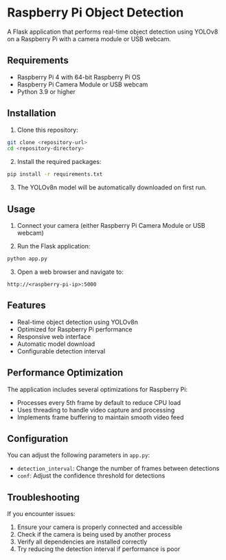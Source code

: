 # Raspberry Pi Object Detection

A Flask application that performs real-time object detection using YOLOv8 on a Raspberry Pi with a camera module or USB webcam.

## Requirements

- Raspberry Pi 4 with 64-bit Raspberry Pi OS
- Raspberry Pi Camera Module or USB webcam
- Python 3.9 or higher

## Installation

1. Clone this repository:
```bash
git clone <repository-url>
cd <repository-directory>
```

2. Install the required packages:
```bash
pip install -r requirements.txt
```

3. The YOLOv8n model will be automatically downloaded on first run.

## Usage

1. Connect your camera (either Raspberry Pi Camera Module or USB webcam)

2. Run the Flask application:
```bash
python app.py
```

3. Open a web browser and navigate to:
```
http://<raspberry-pi-ip>:5000
```

## Features

- Real-time object detection using YOLOv8n
- Optimized for Raspberry Pi performance
- Responsive web interface
- Automatic model download
- Configurable detection interval

## Performance Optimization

The application includes several optimizations for Raspberry Pi:
- Processes every 5th frame by default to reduce CPU load
- Uses threading to handle video capture and processing
- Implements frame buffering to maintain smooth video feed

## Configuration

You can adjust the following parameters in `app.py`:
- `detection_interval`: Change the number of frames between detections
- `conf`: Adjust the confidence threshold for detections

## Troubleshooting

If you encounter issues:
1. Ensure your camera is properly connected and accessible
2. Check if the camera is being used by another process
3. Verify all dependencies are installed correctly
4. Try reducing the detection interval if performance is poor 